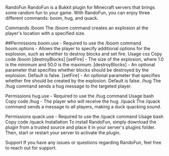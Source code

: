RandoFun
RandoFun is a Bukkit plugin for Minecraft servers that brings some random fun to your game. With RandoFun, you can enjoy three different commands: boom, hug, and quack.

Commands
/boom
The /boom command creates an explosion at the player's location with a specified size.

##Permissions
boom.use - Required to use the /boom command
boom.options - Allows the player to specify additional options for the explosion, such as whether to destroy blocks and set fire.
Usage
css
Copy code
/boom <size> [destroyBlocks] [setFire]
<size> - The size of the explosion, where 1.0 is the minimum and 50.0 is the maximum.
[destroyBlocks] - An optional parameter that specifies whether blocks should be destroyed by the explosion. Default is false.
[setFire] - An optional parameter that specifies whether fire should be created by the explosion. Default is false.
/hug
The /hug command sends a hug message to the targeted player.

Permissions
hug.use - Required to use the /hug command
Usage
bash
Copy code
/hug <player>
<player> - The player who will receive the hug.
/quack
The /quack command sends a message to all players, making a duck quacking sound.

Permissions
quack.use - Required to use the /quack command
Usage
bash
Copy code
/quack
Installation
To install RandoFun, simply download the plugin from a trusted source and place it in your server's plugins folder. Then, start or restart your server to activate the plugin.

Support
If you have any issues or questions regarding RandoFun, feel free to reach out for support.
